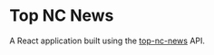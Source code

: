 # Top NC News

A React application built using the [top-nc-news](https://github.com/lexkon/top-nc-news) API.